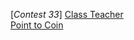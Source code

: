 [*Contest 33*]
[Class Teacher](https://www.codingninjas.com/codestudio/contests/codestudio-beginner-contest-33/7906377/problems/24919?leftPanelTab=0)<br/>
[Point to Coin](https://www.codingninjas.com/codestudio/contests/codestudio-beginner-contest-33/7906377/problems/23441)<br/>
